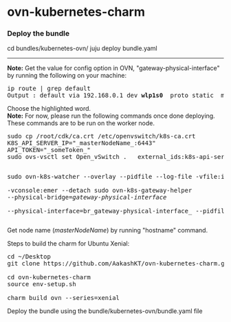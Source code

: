 # ovn-kubernetes-charm
<h3>Deploy the bundle</h3>
cd bundles/kubernetes-ovn/
juju deploy bundle.yaml
<hr>
<b>Note:</b> Get the value for config option in OVN, "gateway-physical-interface" by running the following on your machine:
<pre>
ip route | grep default
Output : default via 192.168.0.1 dev <b>wlp1s0</b>  proto static  metric 600
</pre>
Choose the highlighted word.<br>
<b>Note:</b> For now, please run the following commands once done deploying. These commands are to be run on the worker node.
<pre>
sudo cp /root/cdk/ca.crt /etc/openvswitch/k8s-ca.crt
K8S_API_SERVER_IP="_masterNodeName_:6443"
API_TOKEN="_someToken_"
sudo ovs-vsctl set Open_vSwitch .   external_ids:k8s-api-server="https://$K8S_API_SERVER_IP" external_ids:k8s-api-token="$API_TOKEN"

sudo ovn-k8s-watcher --overlay --pidfile --log-file -vfile:info \
                    -vconsole:emer --detach
sudo ovn-k8s-gateway-helper --physical-bridge=_gateway-physical-interface_ \
                        --physical-interface=br_gateway-physical-interface_ --pidfile --detach
</pre>
Get node name (_masterNodeName_) by running "hostname" command.<br>

Steps to build the charm for Ubuntu Xenial:
<pre>
cd ~/Desktop
git clone https://github.com/AakashKT/ovn-kubernetes-charm.git

cd ovn-kubernetes-charm
source env-setup.sh

charm build ovn --series=xenial
</pre>

Deploy the bundle using the bundle/kubernetes-ovn/bundle.yaml file
